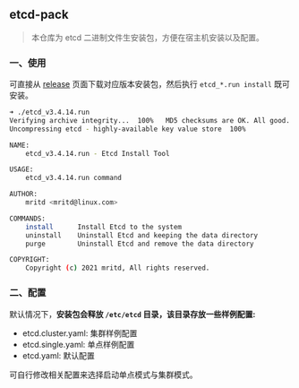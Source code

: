 ## etcd-pack

> 本仓库为 etcd 二进制文件生安装包，方便在宿主机安装以及配置。

### 一、使用

可直接从 [release](https://github.com/mritd/etcd-pack/releases) 页面下载对应版本安装包，然后执行 `etcd_*.run install` 既可安装。

```sh
➜ ./etcd_v3.4.14.run
Verifying archive integrity...  100%   MD5 checksums are OK. All good.
Uncompressing etcd - highly-available key value store  100%

NAME:
    etcd_v3.4.14.run - Etcd Install Tool

USAGE:
    etcd_v3.4.14.run command

AUTHOR:
    mritd <mritd@linux.com>

COMMANDS:
    install      Install Etcd to the system
    uninstall    Uninstall Etcd and keeping the data directory
    purge        Uninstall Etcd and remove the data directory

COPYRIGHT:
    Copyright (c) 2021 mritd, All rights reserved.
```

### 二、配置

默认情况下，**安装包会释放 `/etc/etcd` 目录，该目录存放一些样例配置:**

- etcd.cluster.yaml: 集群样例配置
- etcd.single.yaml: 单点样例配置
- etcd.yaml: 默认配置

可自行修改相关配置来选择启动单点模式与集群模式。
